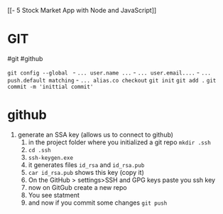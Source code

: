 [[- 5 Stock Market App with Node and JavaScript]]
# GIT
#git #github

`git config --global `
	- `... user.name ...`
	- `... user.email....`
	- `... push.default matching`
	- `... alias.co checkout`
`git init`
`git add .`
`git commit -m 'inittial commit'`

# github
1. generate an SSA key (allows us to connect to github)
	1. in the project folder where you initialized a git repo `mkdir .ssh`
	2. `cd .ssh`
	3. `ssh-keygen.exe`
	4. it generates files `id_rsa` and `id_rsa.pub`
	5. `car id_rsa.pub` shows this key (copy it)
	6. On the GitHub > settings>SSH and GPG keys paste you ssh key
	7. now on GitGub create a new repo
	8. You see statment 
	9. and now if you commit some changes `git push`






